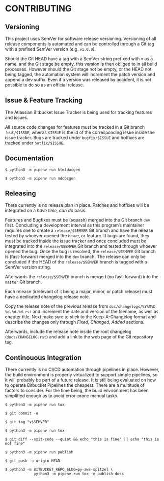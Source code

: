 # CONTRIBUTING

## Versioning

This project uses SemVer for software release versioning. Versioning of all
release components is automated and can be controlled through a Git tag with
a prefixed SemVer version (e.g. `v1.0.0`).

Should the Git HEAD have a tag with a SemVer string prefixed with v as a name,
and the Git stage be empty, this version is then obliged to in all build
processes. However should the Git stage not be empty, or the HEAD not being
tagged, the automation system will increment the patch version and append a dev
suffix. Even if a version was released by accident, it is not possible to do so
as an official release.

## Issue & Feature Tracking

The Atlassian Bitbucket Issue Tracker is being used for tracking features and
issues.

All source code changes for features must be tracked in a Git branch
`feat/$ISSUE`, wheras `$ISSUE` is the id of the corresponding issue inside
the issue tracker. Bugs are tracked under `bugfix/$ISSUE` and hotfixes are
tracked under `hotfix/$ISSUE`.

## Documentation

```shell
$ python3 -m pipenv run htmldocgen
```

```shell
$ python3 -m pipenv run mddocgen
```

## Releasing

There currently is no release plan in place. Patches and hotfixes will be
integrated on a *have time, can do* basis.

Features and Bugfixes must be (squash) merged into the Git branch `dev` first.
Concluding a development interval as this program’s maintainer requires one to
create a `release/$SEMVER` Git branch and have the release tested by whoever
opened the issue, or feature. If bugs are found, they must be tracked inside
the issue tracker and once concluded must be integrated into the
`release/$SEMVER` Git branch and tested through whoever opened the bug. Once
the bug is resolved, the `release/$SEMVER` Git branch is (fast-forward)
merged into the `dev` branch. The release can only be concluded if the HEAD
of the `release/$SEMVER` branch is tagged with a SemVer version string.

Afterwards the `release/$SEMVER` branch is merged (no fast-forward) into
the `master` Git branch.

Each release (irrelevant of it being a major, minor, or patch release) must
have a dedicated changelog release note.

Copy the release note of the previous release from
`doc/changelogs/%Y%M%D %d.%d.%d.rst` and increment the date and version of
the filename, as well as chapter title. Next make sure to stick to the
Keep-A-Changelog format and describe the changes only through *Fixed*,
*Changed*, *Added* sections.

Afterwards, include the release note inside the root changelog
(`docs/CHANGELOG.rst`) and add a link to the web page of the Git repository
tag.

## Continouous Integration

There currently is no CI/CD automation through pipelines in place. However,
the build environment is properly virtualized to support simple pipelines, so
it will probably be part of a future release. It is still being evaluated on
how to operate Bitbucket Pipelines the cheapest. There are a multitude of
factors to consider. For the time being, the build environment has been
simplified enough as to avoid error-prone manual tasks.

```shell
$ python3 -m pipenv run tox
```

```shell
$ git commit -e
```

```shell
$ git tag "v$SEMVER"
```

```shell
$ python3 -m pipenv run tox
```

```shell
$ git diff --exit-code --quiet && echo "this is fine" || echo "this is not fine"
```

```shell
$ python3 -m pipenv run publish
```

```shell
$ git push -u origin HEAD
```

```shell
$ python3 -m BITBUCKET_REPO_SLUG=py-aws-spitzel \
             python3 -m pipenv run tox -e publish-docs
```
